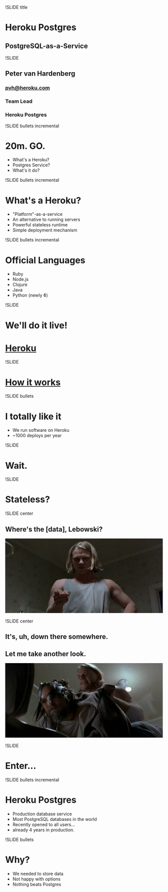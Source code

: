 !SLIDE title
# Heroku Postgres #
## PostgreSQL-as-a-Service ##

!SLIDE
## Peter van Hardenberg ##
### pvh@heroku.com ###
### Team Lead ###
### Heroku Postgres ###

!SLIDE bullets incremental
# 20m. GO. #
* What's a Heroku?
* Postgres Service?
* What's it do?

!SLIDE bullets incremental
# What's a Heroku? #

* "Platform"-as-a-service
* An alternative to running servers
* Powerful stateless runtime
* Simple deployment mechanism

!SLIDE bullets incremental
# Official Languages
* Ruby
* Node.js
* Clojure
* Java
* Python (newly ϐ)

!SLIDE

# We'll do it live!
# [Heroku](http://heroku.com)

!SLIDE

# [How it works](http://heroku.com/how)

!SLIDE bullets

# I totally like it
* We run software on Heroku
* ~1000 deploys per year

!SLIDE

# Wait.

!SLIDE

# Stateless?

!SLIDE center

## Where's the [data], Lebowski?
![Treehorn Thug](where.jpg)

!SLIDE center

## It's, uh, down there somewhere.
## Let me take another look.
![Wet Lebowski](down.jpg)

!SLIDE

# Enter...

!SLIDE bullets incremental
# Heroku Postgres #

* Production database service
* Most PostgreSQL databases in the world
* Recently opened to all users...
* already 4 years in production.

!SLIDE bullets

# Why? #

* We needed to store data
* Not happy with options
* Nothing beats Postgres
